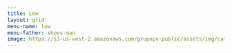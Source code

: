 ```yaml
---
title: Low
layout: grid
menu-name: low
menu-father: shoes-man
image: https://s3-us-west-2.amazonaws.com/grupopv-public/assets/img/catalog/thumbnails/radios/motorola/motorola.png
---
```

